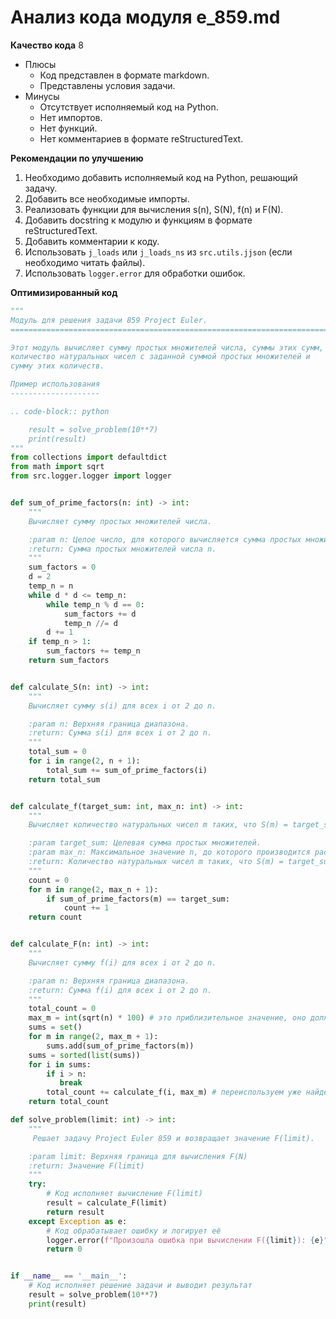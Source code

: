 # Анализ кода модуля e_859.md

**Качество кода**
8
- Плюсы
    -  Код представлен в формате markdown.
    -  Представлены условия задачи.
- Минусы
    -  Отсутствует исполняемый код на Python.
    -  Нет импортов.
    -  Нет функций.
    -  Нет комментариев в формате reStructuredText.

**Рекомендации по улучшению**

1.  Необходимо добавить исполняемый код на Python, решающий задачу.
2.  Добавить все необходимые импорты.
3.  Реализовать функции для вычисления s(n), S(N), f(n) и F(N).
4.  Добавить docstring к модулю и функциям в формате reStructuredText.
5.  Добавить комментарии к коду.
6.  Использовать `j_loads` или `j_loads_ns` из `src.utils.jjson` (если необходимо читать файлы).
7.  Использовать `logger.error` для обработки ошибок.

**Оптимизированный код**

```python
"""
Модуль для решения задачи 859 Project Euler.
=========================================================================================

Этот модуль вычисляет сумму простых множителей числа, суммы этих сумм,
количество натуральных чисел с заданной суммой простых множителей и
сумму этих количеств.

Пример использования
--------------------

.. code-block:: python

    result = solve_problem(10**7)
    print(result)
"""
from collections import defaultdict
from math import sqrt
from src.logger.logger import logger


def sum_of_prime_factors(n: int) -> int:
    """
    Вычисляет сумму простых множителей числа.

    :param n: Целое число, для которого вычисляется сумма простых множителей.
    :return: Сумма простых множителей числа n.
    """
    sum_factors = 0
    d = 2
    temp_n = n
    while d * d <= temp_n:
        while temp_n % d == 0:
            sum_factors += d
            temp_n //= d
        d += 1
    if temp_n > 1:
        sum_factors += temp_n
    return sum_factors


def calculate_S(n: int) -> int:
    """
    Вычисляет сумму s(i) для всех i от 2 до n.

    :param n: Верхняя граница диапазона.
    :return: Сумма s(i) для всех i от 2 до n.
    """
    total_sum = 0
    for i in range(2, n + 1):
        total_sum += sum_of_prime_factors(i)
    return total_sum


def calculate_f(target_sum: int, max_n: int) -> int:
    """
    Вычисляет количество натуральных чисел m таких, что S(m) = target_sum.

    :param target_sum: Целевая сумма простых множителей.
    :param max_n: Максимальное значение n, до которого производится расчет S(n)
    :return: Количество натуральных чисел m таких, что S(m) = target_sum.
    """
    count = 0
    for m in range(2, max_n + 1):
        if sum_of_prime_factors(m) == target_sum:
            count += 1
    return count


def calculate_F(n: int) -> int:
    """
    Вычисляет сумму f(i) для всех i от 2 до n.

    :param n: Верхняя граница диапазона.
    :return: Сумма f(i) для всех i от 2 до n.
    """
    total_count = 0
    max_m = int(sqrt(n) * 100) # это приблизительное значение, оно должно быть достаточно большим чтобы не пропускать значения
    sums = set()
    for m in range(2, max_m + 1):
        sums.add(sum_of_prime_factors(m))
    sums = sorted(list(sums))
    for i in sums:
        if i > n:
           break
        total_count += calculate_f(i, max_m) # переиспользуем уже найденные суммы, но пересчитываем все f(n)
    return total_count

def solve_problem(limit: int) -> int:
    """
     Решает задачу Project Euler 859 и возвращает значение F(limit).

    :param limit: Верхняя граница для вычисления F(N)
    :return: Значение F(limit)
    """
    try:
        # Код исполняет вычисление F(limit)
        result = calculate_F(limit)
        return result
    except Exception as e:
        # Код обрабатывает ошибку и логирует её
        logger.error(f"Произошла ошибка при вычислении F({limit}): {e}")
        return 0


if __name__ == '__main__':
    # Код исполняет решение задачи и выводит результат
    result = solve_problem(10**7)
    print(result)

```